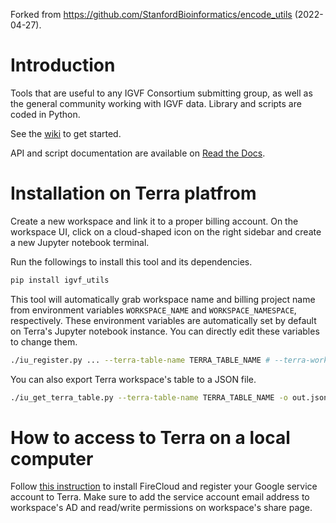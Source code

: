 Forked from https://github.com/StanfordBioinformatics/encode_utils (2022-04-27).


# Introduction

Tools that are useful to any IGVF Consortium submitting group, as well as the general community working with IGVF data.  Library and scripts are coded in Python.

See the [wiki](https://github.com/IGVF-DACC/igvf_utils/wiki) to get started. 

API and script documentation are available on [Read the Docs](http://igvf-utils.readthedocs.io/).


# Installation on Terra platfrom

Create a new workspace and link it to a proper billing account. On the workspace UI, click on a cloud-shaped icon on the right sidebar and create a new Jupyter notebook terminal.

Run the followings to install this tool and its dependencies.
```bash
pip install igvf_utils
```

This tool will automatically grab workspace name and billing project name from environment variables `WORKSPACE_NAME` and `WORKSPACE_NAMESPACE`, respectively. These environment variables are automatically set by default on Terra's Jupyter notebook instance. You can directly edit these variables to change them.

```bash
./iu_register.py ... --terra-table-name TERRA_TABLE_NAME # --terra-workspace-name X --terra-workspace-namespace Y
```

You can also export Terra workspace's table to a JSON file.
```bash
./iu_get_terra_table.py --terra-table-name TERRA_TABLE_NAME -o out.json
```

# How to access to Terra on a local computer

Follow [this instruction](https://github.com/IGVF-DACC/terra-billing-alert#install-firecloud) to install FireCloud and register your Google service account to Terra. Make sure to add the service account email address to workspace's AD and read/write permissions on workspace's share page.
